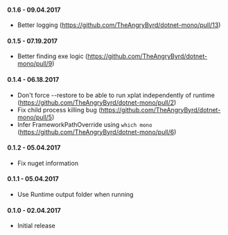#### 0.1.6 - 09.04.2017
* Better logging (https://github.com/TheAngryByrd/dotnet-mono/pull/13)

#### 0.1.5 - 07.19.2017
* Better finding exe logic (https://github.com/TheAngryByrd/dotnet-mono/pull/9)

#### 0.1.4 - 06.18.2017
* Don't force --restore to be able to run xplat independently of runtime (https://github.com/TheAngryByrd/dotnet-mono/pull/2)
* Fix child process killing bug (https://github.com/TheAngryByrd/dotnet-mono/pull/5)
* Infer FrameworkPathOverride using `which mono` (https://github.com/TheAngryByrd/dotnet-mono/pull/6)

#### 0.1.2 - 05.04.2017
* Fix nuget information

#### 0.1.1 - 05.04.2017
* Use Runtime output folder when running

#### 0.1.0 - 02.04.2017
* Initial release